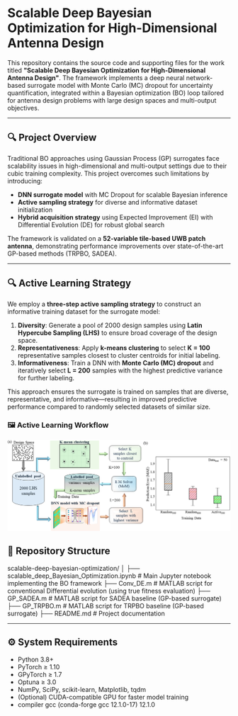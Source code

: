 # Scalable Deep Bayesian Optimization for High-Dimensional Antenna Design

This repository contains the source code and supporting files for the work titled **"Scalable Deep Bayesian Optimization for High-Dimensional Antenna Design"**. The framework implements a deep neural network-based surrogate model with Monte Carlo (MC) dropout for uncertainty quantification, integrated within a Bayesian optimization (BO) loop tailored for antenna design problems with large design spaces and multi-output objectives.

---

## 🔍 Project Overview

Traditional BO approaches using Gaussian Process (GP) surrogates face scalability issues in high-dimensional and multi-output settings due to their cubic training complexity. This project overcomes such limitations by introducing:

- **DNN surrogate model** with MC Dropout for scalable Bayesian inference  
- **Active sampling strategy** for diverse and informative dataset initialization  
- **Hybrid acquisition strategy** using Expected Improvement (EI) with Differential Evolution (DE) for robust global search  

The framework is validated on a **52-variable tile-based UWB patch antenna**, demonstrating performance improvements over state-of-the-art GP-based methods (TRPBO, SADEA).

---

## 🔍 Active Learning Strategy

We employ a **three-step active sampling strategy** to construct an informative training dataset for the surrogate model:

1. **Diversity**: Generate a pool of 2000 design samples using **Latin Hypercube Sampling (LHS)** to ensure broad coverage of the design space.
2. **Representativeness**: Apply **k-means clustering** to select **K = 100** representative samples closest to cluster centroids for initial labeling.
3. **Informativeness**: Train a DNN with **Monte Carlo (MC) dropout** and iteratively select **L = 200** samples with the highest predictive variance for further labeling.

This approach ensures the surrogate is trained on samples that are diverse, representative, and informative—resulting in improved predictive performance compared to randomly selected datasets of similar size.

### 🖼️ Active Learning Workflow

![Active Learning Workflow](results/Figure_2_active_learn.png)




## 📁 Repository Structure

scalable-deep-bayesian-optimization/
│
├── scalable_deep_Bayesian_Optimization.ipynb    # Main Jupyter notebook implementing the BO framework
├── Conv_DE.m                                    # MATLAB script for conventional Differential evolution (using true fitness evaluation)
├── GP_SADEA.m                                    # MATLAB script for SADEA baseline (GP-based surrogate)
├── GP_TRPBO.m                                    # MATLAB script for TRPBO baseline (GP-based surrogate)
├── README.md                                     # Project documentation

---

## ⚙️ System Requirements

- Python 3.8+
- PyTorch ≥ 1.10
- GPyTorch ≥ 1.7
- Optuna ≥ 3.0
- NumPy, SciPy, scikit-learn, Matplotlib, tqdm
- (Optional) CUDA-compatible GPU for faster model training
- compiler  gcc (conda-forge gcc 12.1.0-17) 12.1.0

